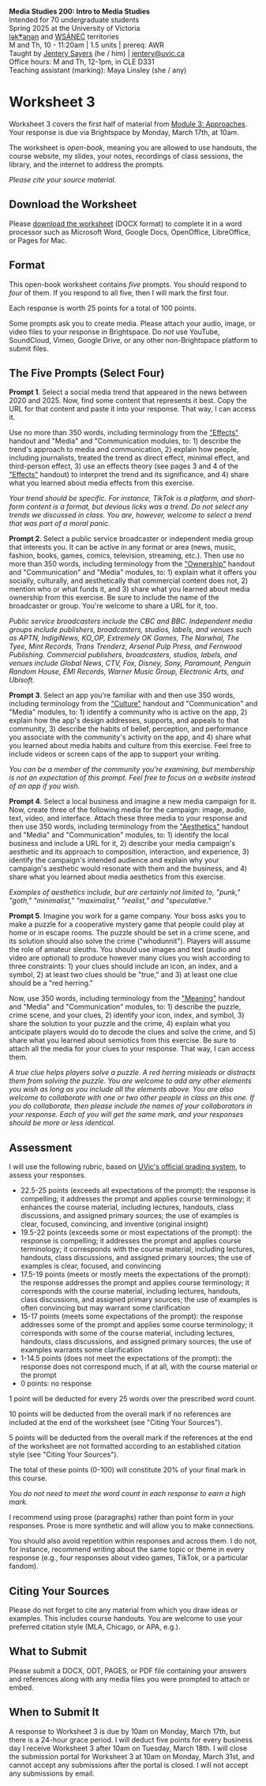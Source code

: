 **Media Studies 200: Intro to Media Studies**     
Intended for 70 undergraduate students     
Spring 2025 at the University of Victoria  
[lək̓ʷəŋən](https://www.songheesnation.ca/community/l-k-ng-n-traditional-territory) and [<u>W</u>SÁNEĆ](https://wsanec.com/) territories  
M and Th, 10 - 11:20am | 1.5 units | prereq: AWR   
Taught by [Jentery Sayers](https://jntry.work/) (he / him) | [jentery@uvic.ca](mailto:jentery@uvic.ca)    
Office hours: M and Th, 12-1pm, in CLE D331    
Teaching assistant (marking): Maya Linsley (she / any)

# Worksheet 3

Worksheet 3 covers the first half of material from [Module 3: Approaches](https://jentery.github.io/mdia200v4/#module-3-approaches). Your response is due via Brightspace by Monday, March 17th, at 10am.

The worksheet is *open-book*, meaning you are allowed to use handouts, the course website, my slides, your notes, recordings of class sessions, the library, and the internet to address the prompts.

*Please cite your source material.*

## Download the Worksheet 

Please [download the worksheet](mdia200v4Worksheet3.docx) (DOCX format) to complete it in a word processor such as Microsoft Word, Google Docs, OpenOffice, LibreOffice, or Pages for Mac.  

## Format

This open-book worksheet contains *five* prompts. You should respond to *four* of them. If you respond to all five, then I will mark the first four. 

Each response is worth 25 points for a total of 100 points. 

Some prompts ask you to create media. Please attach your audio, image, or video files to your response in Brightspace. Do *not* use YouTube, SoundCloud, Vimeo, Google Drive, or any other non-Brightspace platform to submit files. 

## The Five Prompts (Select Four)

**Prompt 1**. Select a social media trend that appeared in the news between 2020 and 2025. Now, find some content that represents it best. Copy the URL for that content and paste it into your response. That way, I can access it.

Use no more than 350 words, including terminology from the ["Effects"](https://bright.uvic.ca/d2l/le/lessons/365831/topics/3220750) handout and "Media" and "Communication modules, to: 1) describe the trend's approach to media and communication, 2) explain how people, including journalists, treated the trend as direct effect, minimal effect, and third-person effect, 3) use an effects theory (see pages 3 and 4 of the ["Effects"](https://bright.uvic.ca/d2l/le/lessons/365831/topics/3220750) handout) to interpret the trend and its significance, and 4) share what you learned about media effects from this exercise. 

*Your trend should be specific. For instance, TikTok is a platform, and short-form content is a format, but devious licks was a trend. Do not select any trends we discussed in class. You are, however, welcome to select a trend that was part of a moral panic.*

**Prompt 2**. Select a public service broadcaster or independent media group that interests you. It can be active in any format or area (news, music, fashion, books, games, comics, television, streaming, etc.). Then use no more than 350 words, including terminology from the ["Ownership"](https://bright.uvic.ca/d2l/le/lessons/365831/topics/3220813) handout and "Communication" and "Media" modules, to: 1) explain what it offers you socially, culturally, and aesthetically that commercial content does not, 2) mention who or what funds it, and 3) share what you learned about media ownership from this exercise. Be sure to include the name of the broadcaster or group. You're welcome to share a URL for it, too.

*Public service broadcasters include the CBC and BBC. Independent media groups include publishers, broadcasters, studios, labels, and venues such as APTN, IndigiNews, KO_OP, Extremely OK Games, The Narwhal, The Tyee, Mint Records, Trans Trenderz, Arsenal Pulp Press, and Fernwood Publishing. Commercial publishers, broadcasters, studios, labels, and venues include Global News, CTV, Fox, Disney, Sony, Paramount, Penguin Random House, EMI Records, Warner Music Group, Electronic Arts, and Ubisoft.*

**Prompt 3**. Select an app you're familiar with and then use 350 words, including terminology from the ["Culture"](https://bright.uvic.ca/d2l/le/lessons/365831/topics/3220832) handout and "Communication" and "Media" modules, to: 1) identify a community who is active on the app, 2) explain how the app's design addresses, supports, and appeals to that community, 3) describe the habits of belief, perception, and performance you associate with the community's activity on the app, and 4) share what you learned about media habits and culture from this exercise. Feel free to include videos or screen caps of the app to support your writing.

*You can be a member of the community you're examining, but membership is not an expectation of this prompt. Feel free to focus on a website instead of an app if you wish.* 

**Prompt 4**. Select a local business and imagine a new media campaign for it. Now, create three of the following media for the campaign: image, audio, text, video, and interface. Attach these three media to your response and then use 350 words, including terminology from the ["Aesthetics"](https://bright.uvic.ca/d2l/le/lessons/365831/topics/3220840) handout and "Media" and "Communication" modules, to: 1) identify the local business and include a URL for it, 2) describe your media campaign's aesthetic and its approach to composition, interaction, and experience, 3) identify the campaign's intended audience and explain why your campaign's aesthetic would resonate with them and the business, and 4) share what you learned about media aesthetics from this exercise.

*Examples of aesthetics include, but are certainly not limited to, "punk," "goth," "minimalist," "maximalist," "realist," and "speculative."*

**Prompt 5**. Imagine you work for a game company. Your boss asks you to make a puzzle for a cooperative mystery game that people could play at home or in escape rooms. The puzzle should be set in a crime scene, and its solution should also solve the crime ("whodunnit"). Players will assume the role of amateur sleuths. You should use images and text (audio and video are optional) to produce however many clues you wish according to three constraints: 1) your clues should include an icon, an index, and a symbol, 2) at least two clues should be "true," and 3) at least one clue should be a "red herring." 

Now, use 350 words, including terminology from the ["Meaning"](https://bright.uvic.ca/d2l/le/lessons/365831/topics/3220850) handout and "Media" and "Communication" modules, to: 1) describe the puzzle, crime scene, and your clues, 2) identify your icon, index, and symbol, 3) share the solution to your puzzle and the crime, 4) explain what you anticipate players would do to decode the clues and solve the crime, and 5) share what you learned about semiotics from this exercise. Be sure to attach all the media for your clues to your response. That way, I can access them. 

*A true clue helps players solve a puzzle. A red herring misleads or distracts them from solving the puzzle. You are welcome to add any other elements you wish as long as you include all the elements above. You are also welcome to collaborate with one or two other people in class on this one. If you do collaborate, then please include the names of your collaborators in your response. Each of you will get the same mark, and your responses should be more or less identical.*

## Assessment 

I will use the following rubric, based on [UVic's official grading system](https://www.uvic.ca/calendar/undergrad/index.php#/policy/S1AAgoGuV?bc=true&bcCurrent=14%20-%20Grading&bcGroup=Undergraduate%20Academic%20Regulations&bcItemType=policies), to assess your responses. 

* 22.5-25 points (exceeds all expectations of the prompt): the response is compelling; it addresses the prompt and applies course terminology; it enhances the course material, including lectures, handouts, class discussions, and assigned primary sources; the use of examples is clear, focused, convincing, and inventive (original insight)
* 19.5-22 points (exceeds some or most expectations of the prompt): the response is compelling; it addresses the prompt and applies course terminology; it corresponds with the course material, including lectures, handouts, class discussions, and assigned primary sources; the use of examples is clear, focused, and convincing 
* 17.5-19 points (meets or mostly meets the expectations of the prompt): the response addresses the prompt and applies course terminology; it corresponds with the course material, including lectures, handouts, class discussions, and assigned primary sources; the use of examples is often convincing but may warrant some clarification
* 15-17 points (meets some expectations of the prompt): the response addresses some of the prompt and applies some course terminology; it corresponds with some of the course material, including lectures, handouts, class discussions, and assigned primary sources; the use of examples warrants some clarification
* 1-14.5 points (does not meet the expectations of the prompt): the response does not correspond much, if at all, with the course material or the prompt
* 0 points: no response  

1 point will be deducted for every 25 words over the prescribed word count. 

10 points will be deducted from the overall mark if no references are included at the end of the worksheet (see "Citing Your Sources").

5 points will be deducted from the overall mark if the references at the end of the worksheet are not formatted according to an established citation style (see "Citing Your Sources").

The total of these points (0-100) will constitute 20% of your final mark in this course. 

*You do not need to meet the word count in each response to earn a high mark.* 

I recommend using prose (paragraphs) rather than point form in your responses. Prose is more synthetic and will allow you to make connections.

You should also avoid repetition within responses and across them. I do not, for instance, recommend writing about the same topic or theme in every response (e.g., four responses about video games, TikTok, or a particular fandom).

## Citing Your Sources 

Please do not forget to cite any material from which you draw ideas or examples. This includes course handouts. You are welcome to use your preferred citation style (MLA, Chicago, or APA, e.g.).  

## What to Submit 

Please submit a DOCX, ODT, PAGES, or PDF file containing your answers and references along with any media files you were prompted to attach or embed. 

## When to Submit It

A response to Worksheet 3 is due by 10am on Monday, March 17th, but there is a 24-hour grace period. I will deduct five points for every business day I receive Worksheet 3 after 10am on Tuesday, March 18th. I will close the submission portal for Worksheet 3 at 10am on Monday, March 31st, and cannot accept any submissions after the portal is closed. I will not accept any submissions by email.
